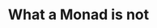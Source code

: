 ---
title: What a Monad is not
url: http://www.haskell.org/haskellwiki/What_a_Monad_is_not
authors:
- Haskell Wiki
type: article
tags:
- monads
doHaskell-type: blog post
---